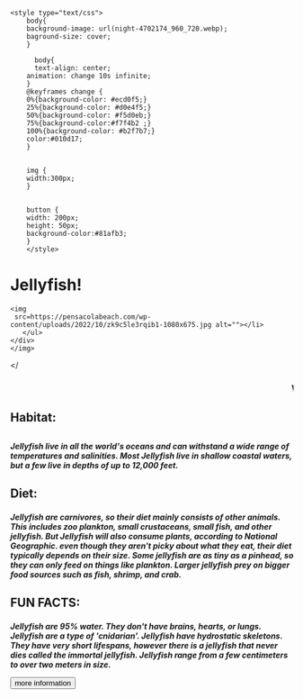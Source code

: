 <!DOCTYPE html>
<html>
<head>
	<meta charset="UTF-8">
	<title>image rotator</title>
    
	<style type="text/css">
        body{
        background-image: url(night-4702174_960_720.webp);
        baground-size: cover;
        }
        
          body{
          text-align: center;
        animation: change 10s infinite;
        }
        @keyframes change {
        0%{background-color: #ecd0f5;}
        25%{background-color: #d0e4f5;}
        50%{background-color: #f5d0eb;}
        75%{background-color:#f7f4b2 ;}
        100%{background-color: #b2f7b7;}
		color:#010d17;
		}
		
        
        img {
		width:300px;
		}
       
        
        button {
        width: 200px;
        height: 50px;
        background-color:#81afb3;
        }
        </style>
</head>
<body>

<p><h1>Jellyfish!</h1></p>
    
    <img
     src=https://pensacolabeach.com/wp-content/uploads/2022/10/zk9c5le3rqib1-1080x675.jpg alt=""></li>
       </ul>
    </div>
    </img>

</<p><h3><marquee behavior="scroll" direction="left"> Welcome to my website here you will find a lot of fascinating information on Jellyfish</marquee><p><h2>Habitat:<h2> <p><h5> Jellyfish live in all the world's oceans and can withstand a wide range of temperatures and salinities. Most Jellyfish live in shallow coastal waters, but a few live in depths of up to 12,000 feet.<p><h2> Diet: <p><h5> Jellyfish are carnivores, so their diet mainly consists of other animals. This includes zoo plankton, small crustaceans, small fish, and other jellyfish. But Jellyfish will also consume plants, according to National Geographic. even though they aren't picky about what they eat, their diet typically depends on their size. Some jellyfish are as tiny as a pinhead, so they can only feed on things like plankton. Larger jellyfish prey on bigger food sources such as fish, shrimp, and crab.<p> <h2> FUN FACTS: <p> <h5> Jellyfish are 95% water. They don't have brains, hearts, or lungs. Jellyfish are a type of 'cnidarian'. Jellyfish have hydrostatic skeletons. They have very short lifespans, however there is a jellyfish that never dies called the immortal jellyfish. Jellyfish range from a few centimeters to over two meters in size. </p>
<a href="https://kids.nationalgeographic.com/animals/invertebrates/facts/jellyfish">
<button>more information</button>
</a>
</body>
    
</html>
